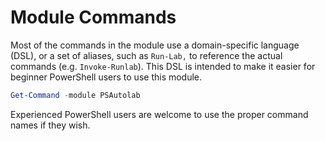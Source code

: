 # Module Commands

Most of the commands in the module use a domain-specific language (DSL), or a set of aliases, such as `Run-Lab,` to reference the actual commands (e.g. `Invoke-Runlab`). This DSL is intended to make it easier for beginner PowerShell users to use this module.

```powershell
Get-Command -module PSAutolab
```

Experienced PowerShell users are welcome to use the proper command names if they wish.
